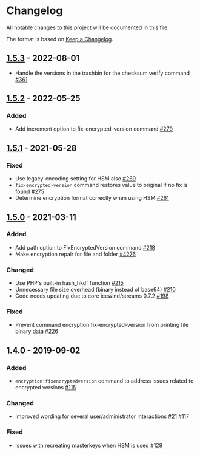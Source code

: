 # Changelog

All notable changes to this project will be documented in this file.

The format is based on [Keep a Changelog](http://keepachangelog.com/en/1.0.0/).

## [1.5.3] - 2022-08-01

- Handle the versions in the trashbin for the checksum verify command [#361](https://github.com/owncloud/encryption/issues/361)

## [1.5.2] - 2022-05-25

### Added
- Add increment option to fix-encrypted-version command [#279](https://github.com/owncloud/encryption/issues/279)

## [1.5.1] - 2021-05-28

### Fixed

- Use legacy-encoding setting for HSM also [#269](https://github.com/owncloud/encryption/issues/269)
- `fix-encrypted-version` command restores value to original if no fix is found  [#275](https://github.com/owncloud/encryption/issues/275)
- Determine encryption format correctly when using HSM  [#261](https://github.com/owncloud/encryption/pull/261)

## [1.5.0] - 2021-03-11

### Added

- Add path option to FixEncryptedVersion command [#218](https://github.com/owncloud/encryption/pull/218)
- Make encryption repair for file and folder [#4276](https://github.com/owncloud/enterprise/issues/4276)

### Changed

- Use PHP's built-in hash_hkdf function [#215](https://github.com/owncloud/encryption/pull/215)
- Unnecessary file size overhead (binary instead of base64) [#210](https://github.com/owncloud/encryption/issues/210)
- Code needs updating due to core icewind/streams 0.7.2 [#198](https://github.com/owncloud/encryption/issues/198)

### Fixed

- Prevent command encryption:fix-encrypted-version from printing file binary data [#226](https://github.com/owncloud/encryption/pull/226)

## 1.4.0 - 2019-09-02

### Added

- `encryption:fixencryptedversion` command to address issues related to encrypted versions  [#115](https://github.com/owncloud/encryption/pull/115)

### Changed

- Improved wording for several user/administrator interactions [#21](https://github.com/owncloud/encryption/pull/21) [#117](https://github.com/owncloud/encryption/pull/117)

### Fixed

- Issues with recreating masterkeys when HSM is used [#128](https://github.com/owncloud/encryption/pull/128)


[Unreleased]: https://github.com/owncloud/encryption/compare/v1.5.3...HEAD
[1.5.3]: https://github.com/owncloud/encryption/compare/v1.5.2...v1.5.3
[1.5.2]: https://github.com/owncloud/encryption/compare/v1.5.1...v1.5.2
[1.5.1]: https://github.com/owncloud/encryption/compare/v1.5.0...v1.5.1
[1.5.0]: https://github.com/owncloud/encryption/compare/v1.4.0...v1.5.0
